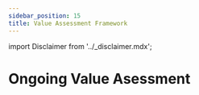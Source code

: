 ```yaml
---
sidebar_position: 15
title: Value Assessment Framework
---
```


import Disclaimer from '../\_disclaimer.mdx';

<Disclaimer />


# Ongoing Value Asessment 


